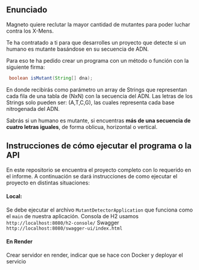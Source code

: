 
## Enunciado
Magneto quiere reclutar la mayor cantidad de mutantes para poder luchar contra los X-Mens.

Te ha contratado a ti para que desarrolles un proyecto que detecte si un humano es mutante basándose en su secuencia de ADN.

Para eso te ha pedido crear un programa con un método o función con la siguiente firma:

```java
 boolean isMutant(String[] dna);
```

En donde recibirás como parámetro un array de Strings que representan cada fila de una tabla de (NxN) con la secuencia del ADN. Las letras de los Strings solo pueden ser: (A,T,C,G), las cuales representa cada base nitrogenada del ADN.

Sabrás si un humano es mutante, si encuentras **más de una secuencia de cuatro letras iguales**, de forma oblicua, horizontal o vertical.
## Instrucciones de cómo ejecutar el programa o la API

En este repositorio se encuentra el proyecto completo con lo requerido en el informe. A continuación se dará instrucciones de como ejecutar el proyecto en distintas situaciones:

#### Local:
 Se debe ejecutar el archivo `MutantDetectorApplication` que funciona como el `main` de nuestra aplicación.
 Consola de H2 usamos `http://localhost:8080/h2-console/`
 Swagger `http://localhost:8080/swagger-ui/index.html`


#### En Render
Crear servidor en render, indicar que se hace con Docker y deployar el servicio

